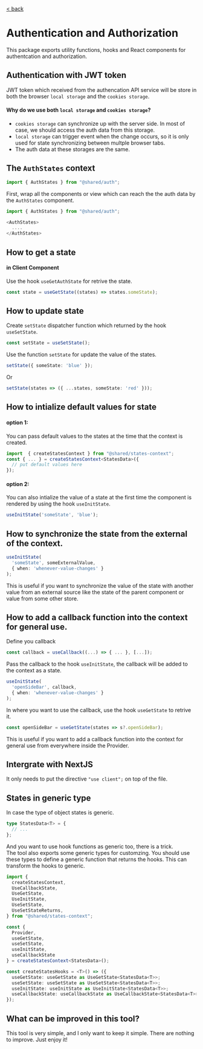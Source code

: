 [< back](../../README.md)

# Authentication and Authorization
This package exports utility functions, hooks and React components for authentcation and authorization.

## Authentication with JWT token
JWT token which received from the authencation API service will be store in both the browser `local storage` and the `cookies storage`.
#### Why do we use both `local storage` and `cookies storage`?
- `cookies storage` can synchronize up with the server side. In most of case, we should access the auth data from this storage.
- `local storage` can trigger event when the change occurs, so it is only used for state synchronizing between multple browser tabs.
- The auth data at these storages are the same.

## The `AuthStates` context
``` typescript
import { AuthStates } from "@shared/auth";
```
First, wrap all the components or view which can reach the the auth data by the `AuthStates` component.
``` typescript
import { AuthStates } from "@shared/auth";

<AuthStates>
  ....
</AuthStates>
```

## How to get a state
#### in Client Component
Use the hook `useGetAuthState` for retrive the state.
``` typescript
const state = useGetState((states) => states.someState);
```

## How to update state
Create `setState` dispatcher function which returned by the hook `useSetState`.
``` typescript
const setState = useSetState();
```
Use the function `setState` for update the value of the states.
``` typescript
setState({ someState: 'blue' });
```
Or
``` typescript
setState(states => ({ ...states, someState: 'red' }));
```

## How to intialize default values for state
####  option 1:
You can pass default values to the states at the time that the context is created.
``` typescript
import  { createStatesContext } from "@shared/states-context";
const { ... } = createStatesContext<StatesData>({
  // put default values here
});
```
####  option 2:
You can also intialize the value of a state at the first time the component is rendered by using the hook `useInitState`.
``` typescript
useInitState('someState', 'blue');
```
## How to synchronize the state from the external of the context.
``` typescript
useInitState(
  'someState', someExternalValue,
  { when: 'whenever-value-changes' }
);
```
This is useful if you want to synchronize the value of the state with another value from an external source like the state of the parent component or value from some other store.

## How to add a callback function into the context for general use.
Define you callback
``` typescript
const callback = useCallback((...) => { ... }, [...]);
```
Pass the callback to the hook `useInitState`, the callback will be added to the context as a state.
``` typescript
useInitState(
  'openSideBar', callback,
  { when: 'whenever-value-changes' }
);
```
In where you want to use the callback, use the hook `useGetState` to retrive it.
``` typescript
const openSideBar = useGetState(states => s?.openSideBar);
```
This is useful if you want to add a callback function into the context for general use from everywhere inside the Provider.
## Intergrate with NextJS
It only needs to put the directive `"use client";` on top of the file. 
## States in generic type
In case the type of object states is generic.
``` typescript
type StatesData<T> = {
  // ...
};
```
And you want to use hook functions as generic too, there is a trick.
<br />
The tool also exports some generic types for customzing. You should use these types to define a generic function that returns the hooks. This can transform the hooks to generic.
``` typescript
import {
  createStatesContext,
  UseCallbackState,
  UseGetState,
  UseInitState,
  UseSetState,
  UseSetStateReturns,
} from "@shared/states-context";

const {
  Provider,
  useGetState,
  useSetState,
  useInitState,
  useCallbackState
} = createStatesContext<StatesData>();

const createStatesHooks = <T>() => ({
  useGetState: useGetState as UseGetState<StatesData<T>>;
  useSetState: useSetState as UseSetState<StatesData<T>>;
  useInitState: useInitState as UseInitState<StatesData<T>>;
  useCallbackState: useCallbackState as UseCallbackState<StatesData<T>>;
});
```
## What can be improved in this tool?
This tool is very simple, and I only want to keep it simple. There are nothing to improve. Just enjoy it!